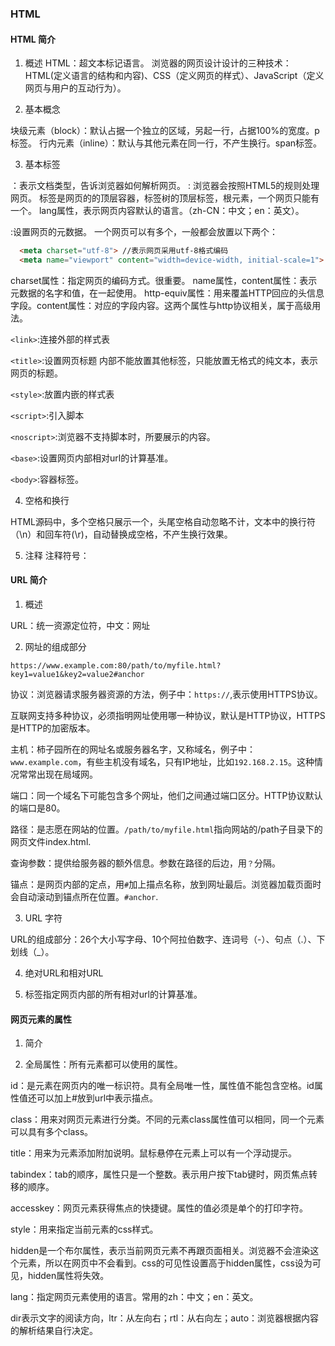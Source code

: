 ### HTML

#### HTML 简介
1. 概述
HTML：超文本标记语言。
浏览器的网页设计设计的三种技术：HTML(定义语言的结构和内容)、CSS（定义网页的样式）、JavaScript（定义网页与用户的互动行为）。

2. 基本概念

块级元素（block）：默认占据一个独立的区域，另起一行，占据100%的宽度。p标签。
行内元素（inline）：默认与其他元素在同一行，不产生换行。span标签。

3. 基本标签

<!doctype> ：表示文档类型，告诉浏览器如何解析网页。
<!doctype html> : 浏览器会按照HTML5的规则处理网页。

<html>标签是网页的的顶层容器，标签树的顶层标签，根元素，一个网页只能有一个。
<html lang="zh-CN">lang属性，表示网页内容默认的语言。（zh-CN：中文；en：英文）。

<maeta>:设置网页的元数据。
一个网页可以有多个，一般都会放置以下两个：
```html
  <meta charset="utf-8"> //表示网页采用utf-8格式编码
  <meta name="viewport" content="width=device-width, initial-scale=1"> //表示网页在手机端可以自动缩放
```
charset属性：指定网页的编码方式。很重要。
name属性，content属性：表示元数据的名字和值，在一起使用。
http-equiv属性：用来覆盖HTTP回应的头信息字段。content属性：对应的字段内容。这两个属性与http协议相关，属于高级用法。

`<link>`:连接外部的样式表

`<title>`:设置网页标题
内部不能放置其他标签，只能放置无格式的纯文本，表示网页的标题。

`<style>`:放置内嵌的样式表

`<script>`:引入脚本

`<noscript>`:浏览器不支持脚本时，所要展示的内容。

`<base>`:设置网页内部相对url的计算基准。

`<body>`:容器标签。

4. 空格和换行

HTML源码中，多个空格只展示一个，头尾空格自动忽略不计，文本中的换行符（\n）和回车符(\r)，自动替换成空格，不产生换行效果。

5. 注释
 注释符号：<!-- 这是一个注释 -->

 #### URL 简介

 1. 概述

URL：统一资源定位符，中文：网址

2. 网址的组成部分

```
https://www.example.com:80/path/to/myfile.html?key1=value1&key2=value2#anchor
```

协议：浏览器请求服务器资源的方法，例子中：`https://`,表示使用HTTPS协议。

互联网支持多种协议，必须指明网址使用哪一种协议，默认是HTTP协议，HTTPS是HTTP的加密版本。

主机：柿子园所在的网址名或服务器名字，又称域名，例子中：`www.example.com`，有些主机没有域名，只有IP地址，比如`192.168.2.15`。这种情况常常出现在局域网。

端口：同一个域名下可能包含多个网址，他们之间通过端口区分。HTTP协议默认的端口是80。

路径：是志愿在网站的位置。`/path/to/myfile.html`指向网站的/path子目录下的网页文件index.html.

查询参数：提供给服务器的额外信息。参数在路径的后边，用`？`分隔。

锚点：是网页内部的定点，用`#`加上描点名称，放到网址最后。浏览器加载页面时会自动滚动到锚点所在位置。`#anchor`.

3. URL 字符

URL的组成部分：26个大小写字母、10个阿拉伯数字、连词号（-）、句点（.）、下划线（_）。

4. 绝对URL和相对URL

5. <base> 标签指定网页内部的所有相对url的计算基准。

#### 网页元素的属性

1. 简介

2. 全局属性：所有元素都可以使用的属性。

id：是元素在网页内的唯一标识符。具有全局唯一性，属性值不能包含空格。id属性值还可以加上#放到url中表示描点。

class：用来对网页元素进行分类。不同的元素class属性值可以相同，同一个元素可以具有多个class。

title：用来为元素添加附加说明。鼠标悬停在元素上可以有一个浮动提示。

tabindex：tab的顺序，属性只是一个整数。表示用户按下tab键时，网页焦点转移的顺序。

accesskey：网页元素获得焦点的快捷键。属性的值必须是单个的打印字符。

style：用来指定当前元素的css样式。

hidden是一个布尔属性，表示当前网页元素不再跟页面相关。浏览器不会渲染这个元素，所以在网页中不会看到。css的可见性设置高于hidden属性，css设为可见，hidden属性将失效。

lang：指定网页元素使用的语言。常用的zh：中文；en：英文。

dir表示文字的阅读方向，ltr：从左向右；rtl：从右向左；auto：浏览器根据内容的解析结果自行决定。






